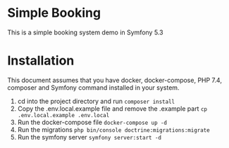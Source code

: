 # Simple Booking

This is a simple booking system demo in Symfony 5.3

# Installation

This document assumes that you have docker, docker-compose, PHP 7.4, composer and Symfony command installed in your system.

1. cd into the project directory and run ```composer install```
2. Copy the .env.local.example file and remove the .example part ```cp .env.local.example .env.local```
3. Run the docker-compose file ```docker-compose up -d```
4. Run the migrations ```php bin/console doctrine:migrations:migrate```
5. Run the symfony server ```symfony server:start -d```